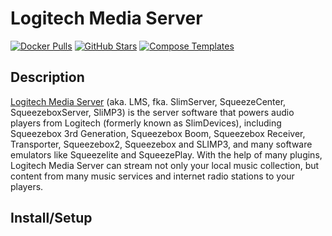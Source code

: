# Logitech Media Server

[![Docker Pulls](https://img.shields.io/docker/pulls/doliana/logitech-media-server?style=flat-square&color=607D8B&label=docker%20pulls&logo=docker)](https://hub.docker.com/r/doliana/logitech-media-server)
[![GitHub Stars](https://img.shields.io/github/stars/DOliana/docker-image-logitech-media-server?style=flat-square&color=607D8B&label=github%20stars&logo=github)](https://github.com/DOliana/docker-image-logitech-media-server)
[![Compose Templates](https://img.shields.io/static/v1?style=flat-square&color=607D8B&label=compose&message=templates)](https://github.com/GhostWriters/DockSTARTer/tree/master/compose/.apps/logitechmediaserver)

## Description

[Logitech Media Server](https://github.com/Logitech/slimserver) (aka. LMS, fka. SlimServer, SqueezeCenter, SqueezeboxServer, SliMP3) is the server software that powers audio players from Logitech (formerly known as SlimDevices), including Squeezebox 3rd Generation, Squeezebox Boom, Squeezebox Receiver, Transporter, Squeezebox2, Squeezebox and SLIMP3, and many software emulators like Squeezelite and SqueezePlay. With the help of many plugins, Logitech Media Server can stream not only your local music collection, but content from many music services and internet radio stations to your players.

## Install/Setup
